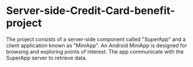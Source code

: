 # Server-side-Credit-Card-benefit-project
The project consists of a server-side component called "SuperApp" and a client application known as "MiniApp".  An Android MiniApp is designed for browsing and exploring points of interest.  The app communicate with the SuperApp server to retrieve data.
